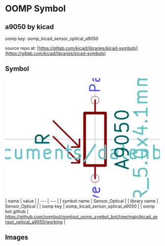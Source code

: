 # OOMP Symbol  
## a9050  by kicad  
  
oomp key: oomp_kicad_sensor_optical_a9050  
  
source repo at: [https://gitlab.com/kicad/libraries/kicad-symbols](https://gitlab.com/kicad/libraries/kicad-symbols)  
## Symbol  
  
[![working.png](working_600.png)](working.png)  
| name | value | 
| --- | --- | 
| symbol name | Sensor_Optical | 
| library name | Sensor_Optical | 
| oomp key | oomp_kicad_sensor_optical_a9050 | 
| oomp bot github | https://github.com/oomlout/oomlout_oomp_symbol_bot/tree/main/kicad_sensor_optical_a9050/working | 
## Images  
